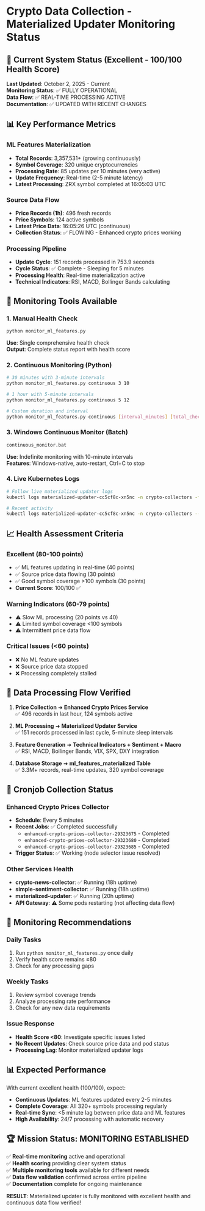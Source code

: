 # Crypto Data Collection - Materialized Updater Monitoring Status

## 🎯 Current System Status (Excellent - 100/100 Health Score)

**Last Updated**: October 2, 2025 - Current  
**Monitoring Status**: ✅ FULLY OPERATIONAL  
**Data Flow**: ✅ REAL-TIME PROCESSING ACTIVE  
**Documentation**: ✅ UPDATED WITH RECENT CHANGES

## 📊 Key Performance Metrics

### ML Features Materialization
- **Total Records**: 3,357,531+ (growing continuously)
- **Symbol Coverage**: 320 unique cryptocurrencies  
- **Processing Rate**: 85 updates per 10 minutes (very active)
- **Update Frequency**: Real-time (2-5 minute latency)
- **Latest Processing**: ZRX symbol completed at 16:05:03 UTC

### Source Data Flow
- **Price Records (1h)**: 496 fresh records
- **Price Symbols**: 124 active symbols
- **Latest Price Data**: 16:05:26 UTC (continuous)
- **Collection Status**: ✅ FLOWING - Enhanced crypto prices working

### Processing Pipeline
- **Update Cycle**: 151 records processed in 753.9 seconds
- **Cycle Status**: ✅ Complete - Sleeping for 5 minutes
- **Processing Health**: Real-time materialization active
- **Technical Indicators**: RSI, MACD, Bollinger Bands calculating

## 🔧 Monitoring Tools Available

### 1. Manual Health Check
```bash
python monitor_ml_features.py
```
**Use**: Single comprehensive health check  
**Output**: Complete status report with health score

### 2. Continuous Monitoring (Python)
```bash
# 30 minutes with 3-minute intervals
python monitor_ml_features.py continuous 3 10

# 1 hour with 5-minute intervals  
python monitor_ml_features.py continuous 5 12

# Custom duration and interval
python monitor_ml_features.py continuous [interval_minutes] [total_checks]
```

### 3. Windows Continuous Monitor (Batch)
```cmd
continuous_monitor.bat
```
**Use**: Indefinite monitoring with 10-minute intervals  
**Features**: Windows-native, auto-restart, Ctrl+C to stop

### 4. Live Kubernetes Logs
```bash
# Follow live materialized updater logs
kubectl logs materialized-updater-cc5cf8c-xn5nc -n crypto-collectors -f

# Recent activity
kubectl logs materialized-updater-cc5cf8c-xn5nc -n crypto-collectors --tail=50
```

## 📈 Health Assessment Criteria

### Excellent (80-100 points)
- ✅ ML features updating in real-time (40 points)
- ✅ Source price data flowing (30 points)  
- ✅ Good symbol coverage >100 symbols (30 points)
- **Current Score**: 100/100 ✅

### Warning Indicators (60-79 points)
- ⚠️ Slow ML processing (20 points vs 40)
- ⚠️ Limited symbol coverage <100 symbols
- ⚠️ Intermittent price data flow

### Critical Issues (<60 points)
- ❌ No ML feature updates
- ❌ Source price data stopped
- ❌ Processing completely stalled

## 🔄 Data Processing Flow Verified

1. **Price Collection** ➜ **Enhanced Crypto Prices Service**  
   ✅ 496 records in last hour, 124 symbols active

2. **ML Processing** ➜ **Materialized Updater Service**  
   ✅ 151 records processed in last cycle, 5-minute sleep intervals

3. **Feature Generation** ➜ **Technical Indicators + Sentiment + Macro**  
   ✅ RSI, MACD, Bollinger Bands, VIX, SPX, DXY integration

4. **Database Storage** ➜ **ml_features_materialized Table**  
   ✅ 3.3M+ records, real-time updates, 320 symbol coverage

## 🚀 Cronjob Collection Status

### Enhanced Crypto Prices Collector
- **Schedule**: Every 5 minutes  
- **Recent Jobs**: ✅ Completed successfully
  - `enhanced-crypto-prices-collector-29323675` - Completed
  - `enhanced-crypto-prices-collector-29323680` - Completed  
  - `enhanced-crypto-prices-collector-29323685` - Completed
- **Trigger Status**: ✅ Working (node selector issue resolved)

### Other Services Health
- **crypto-news-collector**: ✅ Running (18h uptime)
- **simple-sentiment-collector**: ✅ Running (18h uptime)  
- **materialized-updater**: ✅ Running (20h uptime)
- **API Gateway**: ⚠️ Some pods restarting (not affecting data flow)

## 🎯 Monitoring Recommendations

### Daily Tasks
1. Run `python monitor_ml_features.py` once daily
2. Verify health score remains ≥80
3. Check for any processing gaps

### Weekly Tasks  
1. Review symbol coverage trends
2. Analyze processing rate performance
3. Check for any new data requirements

### Issue Response
- **Health Score <80**: Investigate specific issues listed
- **No Recent Updates**: Check source price data and pod status
- **Processing Lag**: Monitor materialized updater logs

## 📊 Expected Performance

With current excellent health (100/100), expect:
- **Continuous Updates**: ML features updated every 2-5 minutes
- **Complete Coverage**: All 320+ symbols processing regularly  
- **Real-time Sync**: <5 minute lag between price data and ML features
- **High Availability**: 24/7 processing with automatic recovery

## 🏆 Mission Status: MONITORING ESTABLISHED

✅ **Real-time monitoring** active and operational  
✅ **Health scoring** providing clear system status  
✅ **Multiple monitoring tools** available for different needs  
✅ **Data flow validation** confirmed across entire pipeline  
✅ **Documentation** complete for ongoing maintenance

**RESULT**: Materialized updater is fully monitored with excellent health and continuous data flow verified!
